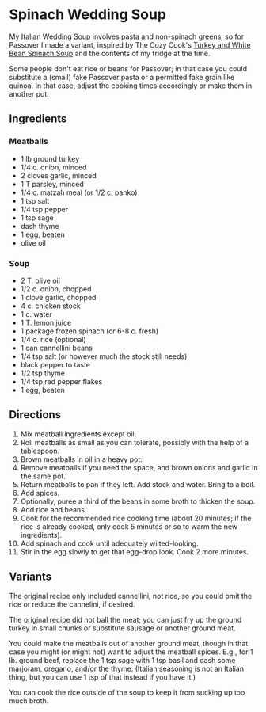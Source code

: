 [passover]: ../indices/passover.html

# Spinach Wedding Soup

My [Italian Wedding Soup](../soup/italianWedding.md) involves pasta and non-spinach greens, so for Passover I made a variant, inspired by The Cozy Cook's [Turkey and White Bean Spinach Soup](https://thecozycook.com/turkey-white-bean-spinach-soup/) and the contents of my fridge at the time.

Some people don't eat rice or beans for Passover; in that case you could substitute a (small) fake Passover pasta or a permitted fake grain like quinoa.  In that case, adjust the cooking times accordingly or make them in another pot.

## Ingredients

### Meatballs

* 1 lb ground turkey
* 1/4 c. onion, minced
* 2 cloves garlic, minced
* 1 T parsley, minced
* 1/4 c. matzah meal (or 1/2 c. panko)
* 1 tsp salt
* 1/4 tsp pepper
* 1 tsp sage
* dash thyme
* 1 egg, beaten
* olive oil

### Soup

* 2 T. olive oil
* 1/2 c. onion, chopped
* 1 clove garlic, chopped
* 4 c. chicken stock
* 1 c. water
* 1 T. lemon juice
* 1 package frozen spinach (or 6-8 c. fresh)
* 1/4 c. rice (optional)
* 1 can cannellini beans
* 1/4 tsp salt (or however much the stock still needs)
* black pepper to taste
* 1/2 tsp thyme
* 1/4 tsp red pepper flakes
* 1 egg, beaten


## Directions

1. Mix meatball ingredients except oil.
2. Roll meatballs as small as you can tolerate, possibly with the help of a tablespoon.
3. Brown meatballs in oil in a heavy pot.
4. Remove meatballs if you need the space, and brown onions and garlic in the same pot.
5. Return meatballs to pan if they left.  Add stock and water.  Bring to a boil.
6. Add spices.
5. Optionally, puree a third of the beans in some broth to thicken the soup.
6. Add rice and beans.
7. Cook for the recommended rice cooking time (about 20 minutes; if the rice is already cooked, only cook 5 minutes or so to warm the new ingredients).
7. Add spinach and cook until adequately wilted-looking.
8. Stir in the egg slowly to get that egg-drop look.  Cook 2 more minutes.


## Variants

The original recipe only included cannellini, not rice, so you could omit the rice or reduce the cannelini, if desired.

The original recipe did not ball the meat; you can just fry up the ground turkey in small chunks or substitute sausage or another ground meat.

You could make the meatballs out of another ground meat, though in that case you might (or might not) want to adjust the meatball spices.  E.g., for 1 lb. ground beef, replace the 1 tsp sage with 1 tsp basil and dash some marjoram, oregano, and/or the thyme.  (Italian seasoning is not an Italian thing, but you can use 1 tsp of that instead if you have it.)

You can cook the rice outside of the soup to keep it from sucking up too much broth.

